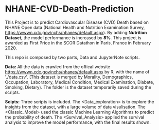 # NHANE-CVD-Death-Prediction
This Project is to predict Cardiovascular Disease (CVD) Death based on NHANE Open data (National Health and Nutrition Examination Survey, https://wwwn.cdc.gov/nchs/nhanes/default.aspx). By adding **Nutrition Dataset**, the model performance is increased by **8%**. This project is awarded as First Price in the SCOR Datathon in Paris, France in February 2020. <br>

This repo is composed by two parts, Data and JupyterNote scripts. 

**Data:** All the data is crawled from the offical website https://wwwn.cdc.gov/nchs/nhanes/default.aspx by R, with the name of './data.csv'. (This dataset is merged by Morality, Demographics, Occupation, Laboratory, Medical Condition, Medical Examination, Diabete, Smoking, Dietary). The folder <tempdata> is the dataset temporarily saved during the scripts.
  
**Scipts:** Three scripts is included. The <Data_exploration> is to explore the insights from the dataset, with a large volume of data visulisation. The <Classic_Model> used the classic Machine Learning Algorithms to predict the probability of death. The <Survival_Analysis> applied the survival analysis to improve the model performance, with the final results shown. 

